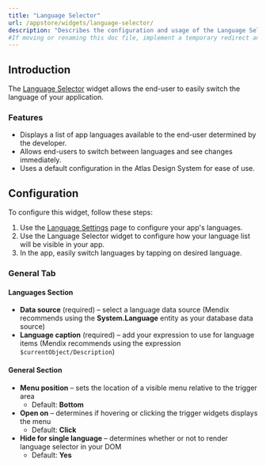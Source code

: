 ```yaml
---
title: "Language Selector"
url: /appstore/widgets/language-selector/
description: "Describes the configuration and usage of the Language Selector widget, which is available in the Mendix Marketplace."
#If moving or renaming this doc file, implement a temporary redirect and let the respective team know they should update the URL in the product. See Mapping to Products for more details.
---
```


## Introduction

The [Language Selector](https://marketplace.mendix.com/link/component/202738/) widget allows the end-user to easily switch the language of your application.

### Features

* Displays a list of app languages available to the end-user determined by the developer.
* Allows end-users to switch between languages and see changes immediately.
* Uses a default configuration in the Atlas Design System for ease of use.

## Configuration

To configure this widget, follow these steps:

1. Use the [Language Settings](/refguide/language-settings/) page to configure your app's languages.
1. Use the Language Selector widget to configure how your language list will be visible in your app.
1. In the app, easily switch languages by tapping on desired language.

### General Tab

#### Languages Section

* **Data source** (required) – select a language data source (Mendix recommends using the **System.Language** entity as your database data source)
* **Language caption** (required) – add your expression to use for language items (Mendix recommends using the expression `$currentObject/Description`)

#### General Section

* **Menu position** – sets the location of a visible menu relative to the trigger area 
    * Default: **Bottom**
* **Open on** – determines if hovering or clicking the trigger widgets displays the menu
    * Default: **Click**
* **Hide for single language** – determines whether or not to render language selector in your DOM 
    * Default: **Yes**
